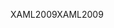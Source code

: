 <span data-ttu-id="1fb9e-101">XAML2009</span><span class="sxs-lookup"><span data-stu-id="1fb9e-101">XAML2009</span></span>